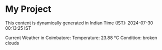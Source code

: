 # My Project

This content is dynamically generated in Indian Time (IST): 2024-07-30 00:13:25 IST


Current Weather in Coimbatore:
Temperature: 23.88 °C
Condition: broken clouds
